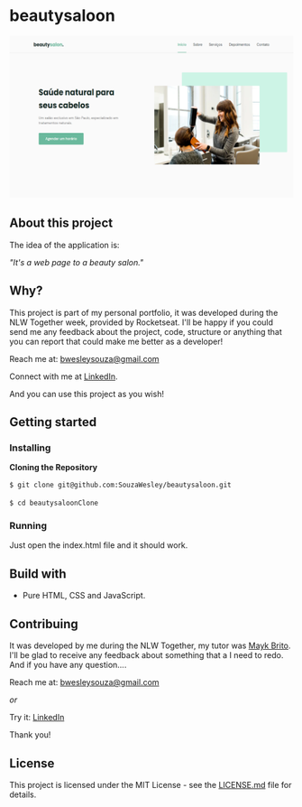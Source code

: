 # beautysaloon
![Preview-Screen](./assets/beautysalonCover.png)

## About this project

The idea of the application is:

_"It's a web page to a beauty salon."_

## Why?

This project is part of my personal portfolio, it was developed during the NLW Together week, provided by Rocketseat. I'll be happy if you could send me any feedback about the project, code, structure or anything that you can report that could make me better as a developer!

Reach me at: bwesleysouza@gmail.com

Connect with me at [LinkedIn](https://www.linkedin.com/in/bwesleysouza).

And you can use this project as you wish!

## Getting started

### Installing

**Cloning the Repository**

```
$ git clone git@github.com:SouzaWesley/beautysaloon.git

$ cd beautysaloonClone
```

### Running

Just open the index.html file and it should work.

## Build with

- Pure HTML, CSS and JavaScript.

## Contribuing

It was developed by me during the NLW Together, my tutor was [Mayk Brito](https://github.com/maykbrito). I'll be glad to receive any feedback about something that a I need to redo. And if you have any question....

Reach me at: bwesleysouza@gmail.com

_or_

Try it: [LinkedIn](https://www.linkedin.com/in/bsouzawesley)

Thank you!

## License

This project is licensed under the MIT License - see the [LICENSE.md](./LICENSE.md) file for details.
